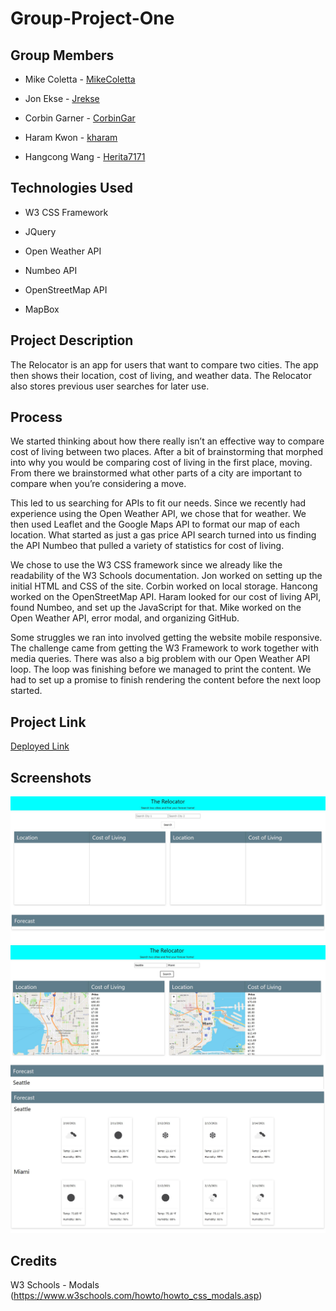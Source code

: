 # Group-Project-One

## Group Members
* Mike Coletta - [MikeColetta](https://github.com/MikeColetta)

* Jon Ekse - [Jrekse](https://github.com/Jrekse)

* Corbin Garner - [CorbinGar](https://github.com/CorbinGar)

* Haram Kwon - [kharam](https://github.com/kharam)

* Hangcong Wang - [Herita7171](https://github.com/Herita7171)

## Technologies Used

* W3 CSS Framework

* JQuery

* Open Weather API 

* Numbeo API 

* OpenStreetMap API

* MapBox

## Project Description

The Relocator is an app for users that want to compare two cities. The app then shows their location, cost of living, and weather data. The Relocator also stores previous user searches for later use. 

## Process

We started thinking about how there really isn’t an effective way to compare cost of living between two places. After a bit of brainstorming that morphed into why you would be comparing cost of living in the first place, moving. From there we brainstormed what other parts of a city are important to compare when you’re considering a move.

This led to us searching for APIs to fit our needs. Since we recently had experience using the Open Weather API, we chose that for weather. We then used Leaflet and the Google Maps API to format our map of each location. What started as just a gas price API search turned into us finding the API Numbeo that pulled a variety of statistics for cost of living.

We chose to use the W3 CSS framework since we already like the readability of the W3 Schools documentation. Jon worked on setting up the initial HTML and CSS of the site. Corbin worked on local storage. Hancong worked on the OpenStreetMap API. Haram looked for our cost of living API, found Numbeo, and set up the JavaScript for that. Mike worked on the Open Weather API, error modal, and organizing GitHub.

Some struggles we ran into involved getting the website mobile responsive. The challenge came from getting the W3 Framework to work together with media queries. There was also a big problem with our Open Weather API loop. The loop was finishing before we managed to print the content. We had to set up a promise to finish rendering the content before the next loop started.

## Project Link

[Deployed Link](https://mikecoletta.github.io/Group-Project-One/)

## Screenshots

![Screenshot One](Images/Screenshot1.JPG)
![Screenshot Two](Images/Screenshot2.JPG)
![Screenshot Three](Images/Screenshot3.JPG)

## Credits

W3 Schools - Modals (https://www.w3schools.com/howto/howto_css_modals.asp)